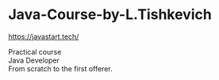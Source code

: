 # Java-Course-by-L.Tishkevich

https://javastart.tech/

Practical course<br>
Java Developer<br>
From scratch to the first offerer.<br>
